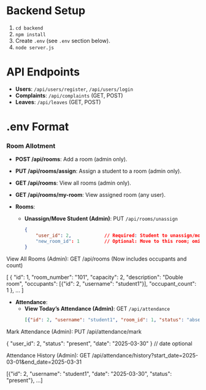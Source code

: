 # Backend Setup
1. `cd backend`
2. `npm install`
3. Create `.env` (see `.env` section below).
4. `node server.js`

# API Endpoints
- **Users**: `/api/users/register`, `/api/users/login`
- **Complaints**: `/api/complaints` (GET, POST)
- **Leaves**: `/api/leaves` (GET, POST)

# .env Format

### Room Allotment
- **POST /api/rooms**: Add a room (admin only).
- **PUT /api/rooms/assign**: Assign a student to a room (admin only).
- **GET /api/rooms**: View all rooms (admin only).
- **GET /api/rooms/my-room**: View assigned room (any user).

- **Rooms**:
  - **Unassign/Move Student (Admin)**: PUT `/api/rooms/unassign`
    ```json
    {
        "user_id": 2,            // Required: Student to unassign/move
        "new_room_id": 1         // Optional: Move to this room; omit to unassign
    }

View All Rooms (Admin): GET /api/rooms (Now includes occupants and count)

[
    {
        "id": 1,
        "room_number": "101",
        "capacity": 2,
        "description": "Double room",
        "occupants": [{"id": 2, "username": "student1"}],
        "occupant_count": 1
    },
    ...
]

- **Attendance**:
  - **View Today’s Attendance (Admin)**: GET `/api/attendance`
    ```json
    [{"id": 2, "username": "student1", "room_id": 1, "status": "absent"}, ...]

Mark Attendance (Admin): PUT /api/attendance/mark

{ "user_id": 2, "status": "present", "date": "2025-03-30" } // date optional

Attendance History (Admin): GET /api/attendance/history?start_date=2025-03-01&end_date=2025-03-31

[{"id": 2, "username": "student1", "date": "2025-03-30", "status": "present"}, ...]